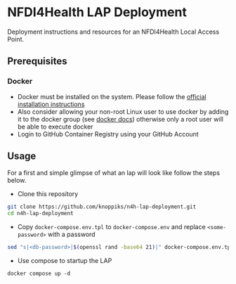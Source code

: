 # NFDI4Health LAP Deployment

Deployment instructions and resources for an NFDI4Health Local Access Point.

## Prerequisites

### Docker

* Docker must be installed on the system. Please follow the [official installation instructions][docker-install]
* Also consider allowing your non-root Linux user to use docker by adding it to the docker group
  (see [docker docs][docker-ugroup]) otherwise only a root user will be able to execute docker
* Login to GitHub Container Registry using your GitHub Account 

## Usage

For a first and simple glimpse of what an lap will look like follow the steps below.

* Clone this repository

```bash
git clone https://github.com/knoppiks/n4h-lap-deployment.git
cd n4h-lap-deployment
```

* Copy `docker-compose.env.tpl` to `docker-compose.env` and replace `<some-password>` with a password

```bash
sed "s|<db-password>|$(openssl rand -base64 21)|" docker-compose.env.tpl | sed "s|<root-password>|$(openssl rand -base64 21)|" > docker-compose.env
```

* Use compose to startup the LAP

```
docker compose up -d
```

[docker-install]: https://docs.docker.com/get-docker/
[docker-ugroup]: https://docs.docker.com/engine/install/linux-postinstall/#manage-docker-as-a-non-root-user

